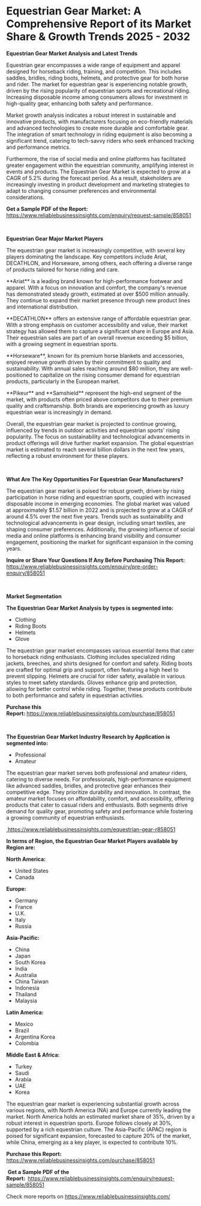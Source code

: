 <p><h1>Equestrian Gear Market: A Comprehensive Report of its Market Share & Growth Trends 2025 - 2032</h1></p><p><strong>Equestrian Gear Market Analysis and Latest Trends</strong></p>
<p><p>Equestrian gear encompasses a wide range of equipment and apparel designed for horseback riding, training, and competition. This includes saddles, bridles, riding boots, helmets, and protective gear for both horse and rider. The market for equestrian gear is experiencing notable growth, driven by the rising popularity of equestrian sports and recreational riding. Increasing disposable income among consumers allows for investment in high-quality gear, enhancing both safety and performance.</p><p>Market growth analysis indicates a robust interest in sustainable and innovative products, with manufacturers focusing on eco-friendly materials and advanced technologies to create more durable and comfortable gear. The integration of smart technology in riding equipment is also becoming a significant trend, catering to tech-savvy riders who seek enhanced tracking and performance metrics.</p><p>Furthermore, the rise of social media and online platforms has facilitated greater engagement within the equestrian community, amplifying interest in events and products. The Equestrian Gear Market is expected to grow at a CAGR of 5.2% during the forecast period. As a result, stakeholders are increasingly investing in product development and marketing strategies to adapt to changing consumer preferences and environmental considerations.</p></p>
<p><strong>Get a Sample PDF of the Report:&nbsp;</strong> <a href="https://www.reliablebusinessinsights.com/enquiry/request-sample/858051?utm_campaign=3048&utm_medium=2&utm_source=Github&utm_content=ia&utm_term=04042025&utm_id=equestrian-gear">https://www.reliablebusinessinsights.com/enquiry/request-sample/858051</a></p>
<p>&nbsp;</p>
<p><strong>Equestrian Gear Major Market Players</strong></p>
<p><p>The equestrian gear market is increasingly competitive, with several key players dominating the landscape. Key competitors include Ariat, DECATHLON, and Horseware, among others, each offering a diverse range of products tailored for horse riding and care.</p><p>**Ariat** is a leading brand known for high-performance footwear and apparel. With a focus on innovation and comfort, the company's revenue has demonstrated steady growth, estimated at over $500 million annually. They continue to expand their market presence through new product lines and international distribution.</p><p>**DECATHLON** offers an extensive range of affordable equestrian gear. With a strong emphasis on customer accessibility and value, their market strategy has allowed them to capture a significant share in Europe and Asia. Their equestrian sales are part of an overall revenue exceeding $5 billion, with a growing segment in equestrian sports.</p><p>**Horseware**, known for its premium horse blankets and accessories, enjoyed revenue growth driven by their commitment to quality and sustainability. With annual sales reaching around $80 million, they are well-positioned to capitalize on the rising consumer demand for equestrian products, particularly in the European market.</p><p>**Pikeur** and **Samshield** represent the high-end segment of the market, with products often priced above competitors due to their premium quality and craftsmanship. Both brands are experiencing growth as luxury equestrian wear is increasingly in demand. </p><p>Overall, the equestrian gear market is projected to continue growing, influenced by trends in outdoor activities and equestrian sports' rising popularity. The focus on sustainability and technological advancements in product offerings will drive further market expansion. The global equestrian market is estimated to reach several billion dollars in the next few years, reflecting a robust environment for these players.</p></p>
<p>&nbsp;</p>
<p><strong>What Are The Key Opportunities For Equestrian Gear Manufacturers?</strong></p>
<p><p>The equestrian gear market is poised for robust growth, driven by rising participation in horse riding and equestrian sports, coupled with increased disposable income in emerging economies. The global market was valued at approximately $1.57 billion in 2022 and is projected to grow at a CAGR of around 4.5% over the next five years. Trends such as sustainability and technological advancements in gear design, including smart textiles, are shaping consumer preferences. Additionally, the growing influence of social media and online platforms is enhancing brand visibility and consumer engagement, positioning the market for significant expansion in the coming years.</p></p>
<p><strong>Inquire or Share Your Questions If Any Before Purchasing This Report:</strong> <a href="https://www.reliablebusinessinsights.com/enquiry/pre-order-enquiry/858051?utm_campaign=3048&utm_medium=2&utm_source=Github&utm_content=ia&utm_term=04042025&utm_id=equestrian-gear">https://www.reliablebusinessinsights.com/enquiry/pre-order-enquiry/858051</a></p>
<p>&nbsp;</p>
<p><strong>Market Segmentation</strong></p>
<p><strong>The Equestrian Gear Market Analysis by types is segmented into:</strong></p>
<p><ul><li>Clothing</li><li>Riding Boots</li><li>Helmets</li><li>Glove</li></ul></p>
<p><p>The equestrian gear market encompasses various essential items that cater to horseback riding enthusiasts. Clothing includes specialized riding jackets, breeches, and shirts designed for comfort and safety. Riding boots are crafted for optimal grip and support, often featuring a high heel to prevent slipping. Helmets are crucial for rider safety, available in various styles to meet safety standards. Gloves enhance grip and protection, allowing for better control while riding. Together, these products contribute to both performance and safety in equestrian activities.</p></p>
<p><strong>Purchase this Report:&nbsp;</strong><a href="https://www.reliablebusinessinsights.com/purchase/858051?utm_campaign=3048&utm_medium=2&utm_source=Github&utm_content=ia&utm_term=04042025&utm_id=equestrian-gear">https://www.reliablebusinessinsights.com/purchase/858051</a></p>
<p>&nbsp;</p>
<p><strong>The Equestrian Gear Market Industry Research by Application is segmented into:</strong></p>
<p><ul><li>Professional</li><li>Amateur</li></ul></p>
<p><p>The equestrian gear market serves both professional and amateur riders, catering to diverse needs. For professionals, high-performance equipment like advanced saddles, bridles, and protective gear enhances their competitive edge. They prioritize durability and innovation. In contrast, the amateur market focuses on affordability, comfort, and accessibility, offering products that cater to casual riders and enthusiasts. Both segments drive demand for quality gear, promoting safety and performance while fostering a growing community of equestrian enthusiasts.</p></p>
<p><a href="https://www.reliablebusinessinsights.com/equestrian-gear-r858051?utm_campaign=3048&utm_medium=2&utm_source=Github&utm_content=ia&utm_term=04042025&utm_id=equestrian-gear">&nbsp;https://www.reliablebusinessinsights.com/equestrian-gear-r858051</a></p>
<p><strong>In terms of Region, the Equestrian Gear Market Players available by Region are:</strong></p>
<p>
    <p> <strong> North America: </strong>
        <ul>
            <li>United States</li>
            <li>Canada</li>
        </ul>
        </p> 
    <p> <strong> Europe: </strong>
        <ul>
            <li>Germany</li>
            <li>France</li>
            <li>U.K.</li>
            <li>Italy</li>
            <li>Russia</li>
        </ul>
        </p> 
    <p> <strong> Asia-Pacific: </strong>
        <ul>
            <li>China</li>
            <li>Japan</li>
            <li>South Korea</li>
            <li>India</li>
            <li>Australia</li>
            <li>China Taiwan</li>
            <li>Indonesia</li>
            <li>Thailand</li>
            <li>Malaysia</li>
        </ul>
        </p> 
    <p> <strong> Latin America: </strong>
        <ul>
            <li>Mexico</li>
            <li>Brazil</li>
            <li>Argentina Korea</li>
            <li>Colombia</li>
        </ul>
        </p> 
    <p> <strong> Middle East & Africa: </strong>
        <ul>
            <li>Turkey</li>
            <li>Saudi</li>
            <li>Arabia</li>
            <li>UAE</li>
            <li>Korea</li>
        </ul>
    </p>
    </p>
<p><p>The equestrian gear market is experiencing substantial growth across various regions, with North America (NA) and Europe currently leading the market. North America holds an estimated market share of 35%, driven by a robust interest in equestrian sports. Europe follows closely at 30%, supported by a rich equestrian culture. The Asia-Pacific (APAC) region is poised for significant expansion, forecasted to capture 20% of the market, while China, emerging as a key player, is expected to contribute 10%.</p></p>
<p><strong>Purchase this Report: </strong><a href="https://www.reliablebusinessinsights.com/purchase/858051?utm_campaign=3048&utm_medium=2&utm_source=Github&utm_content=ia&utm_term=04042025&utm_id=equestrian-gear">https://www.reliablebusinessinsights.com/purchase/858051</a></p>
<p>&nbsp;<strong>Get a Sample PDF of the Report:&nbsp;&nbsp;</strong><a href="https://www.reliablebusinessinsights.com/enquiry/request-sample/858051?utm_campaign=3048&utm_medium=2&utm_source=Github&utm_content=ia&utm_term=04042025&utm_id=equestrian-gear">https://www.reliablebusinessinsights.com/enquiry/request-sample/858051</a></p>
<p><strong></strong></p>
<p>Check more reports on <a href="https://www.reliablebusinessinsights.com/?utm_campaign=3048&utm_medium=2&utm_source=Github&utm_content=ia&utm_term=04042025&utm_id=equestrian-gear">https://www.reliablebusinessinsights.com/</a></p>